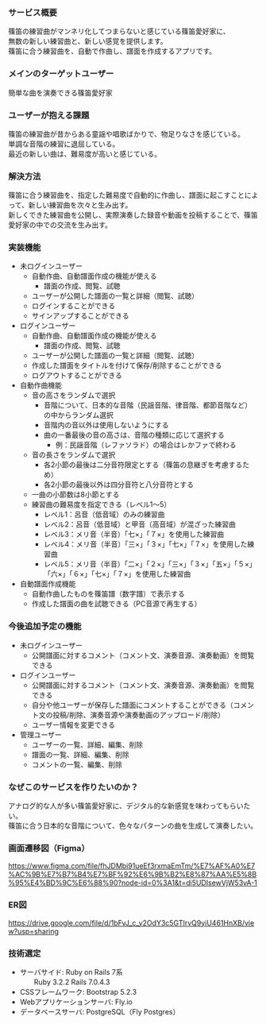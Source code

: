 ### サービス概要
篠笛の練習曲がマンネリ化してつまらないと感じている篠笛愛好家に、  
無数の新しい練習曲と、新しい感覚を提供します。  
篠笛に合う練習曲を、自動で作曲し、譜面を作成するアプリです。

### メインのターゲットユーザー
簡単な曲を演奏できる篠笛愛好家

### ユーザーが抱える課題
篠笛の練習曲が昔からある童謡や唱歌ばかりで、物足りなさを感じている。  
単調な音階の練習に退屈している。  
最近の新しい曲は、難易度が高いと感じている。  

### 解決方法
篠笛に合う練習曲を、指定した難易度で自動的に作曲し、譜面に起こすことによって、新しい練習曲を次々と生み出す。  
新しくできた練習曲を公開し、実際演奏した録音や動画を投稿することで、篠笛愛好家の中での交流を生み出す。

### 実装機能
- 未ログインユーザー  
  - 自動作曲、自動譜面作成の機能が使える  
    - 譜面の作成、閲覧、試聴  
  - ユーザーが公開した譜面の一覧と詳細（閲覧、試聴）  
  - ログインすることができる  
  - サインアップすることができる  
- ログインユーザー  
  - 自動作曲、自動譜面作成の機能が使える  
    - 譜面の作成、閲覧、試聴  
  - ユーザーが公開した譜面の一覧と詳細（閲覧、試聴）  
  - 作成した譜面をタイトルを付けて保存/削除することができる  
  - ログアウトすることができる  
- 自動作曲機能  
  - 音の高さをランダムで選択  
    - 音階について、日本的な音階（民謡音階、律音階、都節音階など）の中からランダム選択  
    - 音階内の音以外は使用しないようにする  
    - 曲の一番最後の音の高さは、音階の種類に応じて選択する  
      - 例：民謡音階（レファソラド）の場合はレかファで終わる  
  - 音の長さをランダムで選択  
    - 各2小節の最後は二分音符限定とする（篠笛の息継ぎを考慮するため）  
    - 各2小節の最後以外は四分音符と八分音符とする  
  - 一曲の小節数は8小節とする  
  - 練習曲の難易度を指定できる（レベル1〜5）  
    - レベル1：呂音（低音域）のみの練習曲  
    - レベル2：呂音（低音域）と甲音（高音域）が混ざった練習曲  
    - レベル3：メリ音（半音）「七×」「７×」を使用した練習曲  
    - レベル4：メリ音（半音）「三×」「３×」「七×」「７×」を使用した練習曲  
    - レベル5：メリ音（半音）「二×」「２×」「三×」「３×」「五×」「５×」「六×」「６×」「七×」「７×」を使用した練習曲  
- 自動譜面作成機能  
  - 自動作曲したものを篠笛譜（数字譜）で表示する  
  - 作成した譜面の曲を試聴できる（PC音源で再生する）  

### 今後追加予定の機能
- 未ログインユーザー  
  - 公開譜面に対するコメント（コメント文、演奏音源、演奏動画）を閲覧できる  
- ログインユーザー  
  - 公開譜面に対するコメント（コメント文、演奏音源、演奏動画）を閲覧できる  
  - 自分や他ユーザーが保存した譜面にコメントすることができる（コメント文の投稿/削除、演奏音源や演奏動画のアップロード/削除）  
  - ユーザー情報を変更できる  
- 管理ユーザー  
  - ユーザーの一覧、詳細、編集、削除  
  - 譜面の一覧、詳細、編集、削除  
  - コメントの一覧、編集、削除  

### なぜこのサービスを作りたいのか？
アナログ的な人が多い篠笛愛好家に、デジタル的な新感覚を味わってもらいたい。  
篠笛に合う日本的な音階について、色々なパターンの曲を生成して演奏したい。  

### 画面遷移図（Figma）
https://www.figma.com/file/fhJDMbi91ueEf3rxmaEmTm/%E7%AF%A0%E7%AC%9B%E7%B7%B4%E7%BF%92%E6%9B%B2%E8%87%AA%E5%8B%95%E4%BD%9C%E6%88%90?node-id=0%3A1&t=di5UDIsewVjW53vA-1

### ER図
https://drive.google.com/file/d/1bFvJ_c_y2OdY3c5GTIrvQ9yiU461HnXB/view?usp=sharing

### 技術選定
- サーバサイド: Ruby on Rails 7系  
　　Ruby 3.2.2 Rails 7.0.4.3  
- CSSフレームワーク: Bootstrap 5.2.3  
- Webアプリケーションサーバ: Fly.io  
- データベースサーバ: PostgreSQL（Fly Postgres）  

